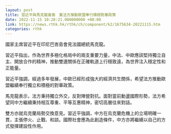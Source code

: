 ```yaml
---
layout: post
title: 習近平與馬克龍會面　冀法方推動歐盟奉行積極對華政策
date: 2022-11-15 10:28:21.000000000 +08:00
link: https://news.rthk.hk/rthk/ch/component/k2/1675634-20221115.htm
categories: rthk
---
```


國家主席習近平在印尼巴峇島會見法國總統馬克龍。

習近平指出，作為世界多極化格局中的兩支重要力量，中法、中歐應該堅持獨立自主、開放合作的精神，推動雙邊關係在正確軌道上行穩致遠，為世界注入穩定性和正能量。

習近平強調，經過多年發展，中歐已經形成強大的經濟共生關係，希望法方推動歐盟繼續奉行獨立和積極的對華政策。

馬克龍表示，法方秉持獨立外交，反對陣營對抗。面對當前動盪國際形勢，法方希望同中方繼續秉持相互尊重、平等互惠精神，密切高層往來對話。

雙方亦就烏克蘭局勢交換意見。習近平強調，中方在烏克蘭危機上的立場明確一貫，主張停火、止戰、和談。國際社會應為此創造條件，中方亦將繼續以自己的方式發揮建設性作用。
